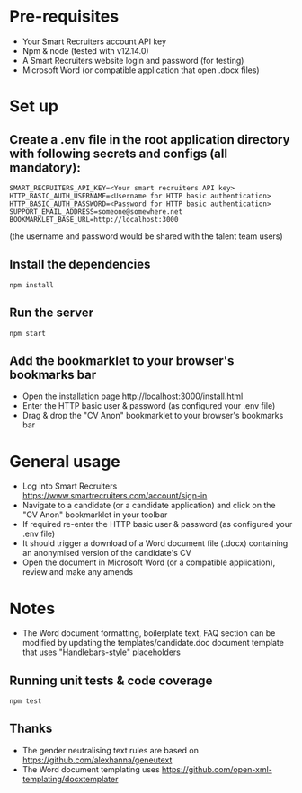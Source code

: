 # Pre-requisites

- Your Smart Recruiters account API key
- Npm & node (tested with v12.14.0)
- A Smart Recruiters website login and password (for testing)
- Microsoft Word (or compatible application that open .docx files)

# Set up

## Create a .env file in the root application directory with following secrets and configs (all mandatory):

```
SMART_RECRUITERS_API_KEY=<Your smart recruiters API key>
HTTP_BASIC_AUTH_USERNAME=<Username for HTTP basic authentication>
HTTP_BASIC_AUTH_PASSWORD=<Password for HTTP basic authentication>
SUPPORT_EMAIL_ADDRESS=someone@somewhere.net
BOOKMARKLET_BASE_URL=http://localhost:3000
```
(the username and password would be shared with the talent team users)

## Install the dependencies

```
npm install
```

## Run the server

```
npm start
```

## Add the bookmarklet to your browser's bookmarks bar

- Open the installation page http://localhost:3000/install.html
- Enter the HTTP basic user & password (as configured your .env file)
- Drag & drop the "CV Anon" bookmarklet to your browser's bookmarks bar

# General usage

- Log into Smart Recruiters https://www.smartrecruiters.com/account/sign-in
- Navigate to a candidate (or a candidate application) and click on the "CV Anon" bookmarklet in your toolbar
- If required re-enter the HTTP basic user & password (as configured your .env file)
- It should trigger a download of a Word document file (.docx) containing an anonymised version of the candidate's CV
- Open the document in Microsoft Word (or a compatible application), review and make any amends


# Notes

- The Word document formatting, boilerplate text, FAQ section can be modified by updating the templates/candidate.doc document template that uses "Handlebars-style" placeholders

## Running unit tests & code coverage
```
npm test
```

## Thanks

- The gender neutralising text rules are based on https://github.com/alexhanna/geneutext
- The Word document templating uses https://github.com/open-xml-templating/docxtemplater